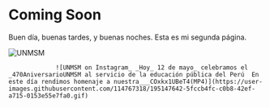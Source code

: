 # Coming Soon
Buen día, buenas tardes, y buenas noches. Esta es mi segunda página.


![UNMSM](https://user-images.githubusercontent.com/114767318/195147665-9dd71201-5c15-463a-80e2-7e289519c037.png)


                 ![UNMSM on Instagram_ _Hoy_ 12 de mayo_ celebramos el _470AniversarioUNMSM al servicio de la educación pública del Perú  En este día rendimos homenaje a nuestra___COxkx1UBeT4(MP4)](https://user-images.githubusercontent.com/114767318/195147642-5fccb4fc-c0b8-42ef-a715-0153e55e7fa0.gif)

